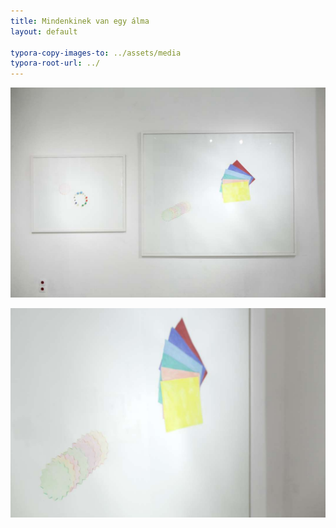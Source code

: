 ```yaml
---
title: Mindenkinek van egy álma
layout: default

typora-copy-images-to: ../assets/media
typora-root-url: ../
---
```


![IMG_3850](/assets/media/IMG_3850.jpg)

![IMG_3858](/assets/media/IMG_3858.jpg)